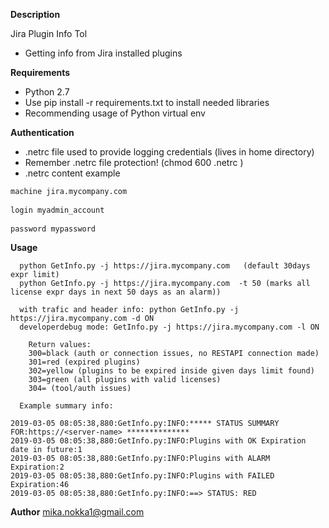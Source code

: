
**Description**

Jira Plugin Info Tol

* Getting info from  Jira installed plugins 


**Requirements**

* Python 2.7
* Use pip install -r requirements.txt to install needed libraries
* Recommending usage of Python virtual env


**Authentication**

* .netrc file used to provide logging credentials (lives in home directory)
* Remember .netrc file protection!  (chmod 600 .netrc )
* .netrc content example

```python
machine jira.mycompany.com
	
login myadmin_account
	
password mypassword
```

**Usage**

```
  python GetInfo.py -j https://jira.mycompany.com   (default 30days expr limit)
  python GetInfo.py -j https://jira.mycompany.com  -t 50 (marks all license expr days in next 50 days as an alarm))
  
  with trafic and header info: python GetInfo.py -j https://jira.mycompany.com -d ON
  developerdebug mode: GetInfo.py -j https://jira.mycompany.com -l ON
    
    Return values: 
    300=black (auth or connection issues, no RESTAPI connection made)
    301=red (expired plugins)
    302=yellow (plugins to be expired inside given days limit found)
    303=green (all plugins with valid licenses)
    304= (tool/auth issues)
  
  Example summary info:

2019-03-05 08:05:38,880:GetInfo.py:INFO:***** STATUS SUMMARY FOR:https://<server-name> **************
2019-03-05 08:05:38,880:GetInfo.py:INFO:Plugins with OK Expiration date in future:1
2019-03-05 08:05:38,880:GetInfo.py:INFO:Plugins with ALARM Expiration:2 
2019-03-05 08:05:38,880:GetInfo.py:INFO:Plugins with FAILED Expiration:46 
2019-03-05 08:05:38,880:GetInfo.py:INFO:==> STATUS: RED
```  
  


**Author**
mika.nokka1@gmail.com
